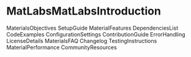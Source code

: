 # MatLabsMatLabsIntroduction
MaterialsObjectives
SetupGuide
MaterialFeatures
DependenciesList
CodeExamples
ConfigurationSettings
ContributionGuide
ErrorHandling
LicenseDetails
MaterialsFAQ
Changelog
TestingInstructions
MaterialPerformance
CommunityResources
